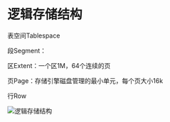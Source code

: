 # 逻辑存储结构



表空间Tablespace

段Segment：

区Extent：一个区1M，64个连续的页

页Page：存储引擎磁盘管理的最小单元，每个页大小16k

行Row



![逻辑存储结构](https://xingqiu-tuchuang-1256524210.cos.ap-shanghai.myqcloud.com/3978/%E6%88%AA%E5%B1%8F2023-01-03%2016.45.38.png)